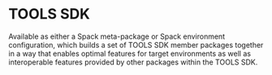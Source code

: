 # TOOLS SDK
Available as either a Spack meta-package or Spack environment configuration, which builds a set of TOOLS SDK member
packages together in a way that enables optimal features for target environments as well as interoperable features
provided by other packages within the TOOLS SDK.
